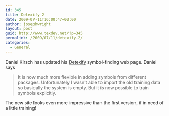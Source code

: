 ```yaml
---
id: 345
title: Detexify 2
date: 2009-07-11T16:00:47+00:00
author: josephwright
layout: post
guid: http://www.texdev.net/?p=345
permalink: /2009/07/11/detexify-2/
categories:
  - General
---
```

Daniel Kirsch has updated his [Detexify](http://detexify.kirelabs.org) symbol-finding web page. Daniel says

> It is now much more flexible in adding symbols from different packages.
Unfortunately I wasn't able to import the old training data so
basically the system is empty. But it is now possible to train symbols
explicitly.

The new site looks even more impressive than the first version, if in need of a little training!
